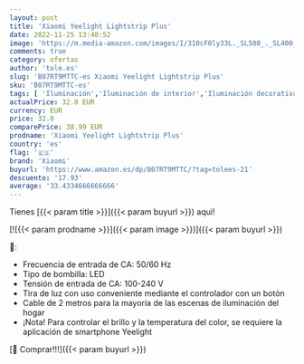 ```yaml
---
layout: post
title: 'Xiaomi Yeelight Lightstrip Plus'
date: 2022-11-25 13:40:52
image: 'https://m.media-amazon.com/images/I/310cF0ly33L._SL500_._SL400_.jpg'
comments: true
category: ofertas
author: 'tole.es'
slug: 'B07RT9MTTC-es Xiaomi Yeelight Lightstrip Plus'
sku: 'B07RT9MTTC-es'
tags: [ 'Iluminación','Iluminación de interior','Iluminación decorativa y para usos específicos de interior','Tiras LED de interior','xiaomi','yeelight','🇪🇸', ]
actualPrice: 32.0 EUR
currency: EUR
price: 32.0
comparePrice: 38.99 EUR
prodname: 'Xiaomi Yeelight Lightstrip Plus'
country: 'es'
flag: '🇪🇸'
brand: 'Xiaomi'
buyurl: 'https://www.amazon.es/dp/B07RT9MTTC/?tag=tolees-21'
descuento: '17.93'
average: '33.4334666666666'
---
```


Tienes [{{< param title >}}]({{< param buyurl >}}) aqui!

[![{{< param prodname >}}]({{< param image >}})]({{< param buyurl >}})

🔎:

- Frecuencia de entrada de CA: 50/60 Hz
- Tipo de bombilla: LED
- Tensión de entrada de CA: 100-240 V
- Tira de luz con uso conveniente mediante el controlador con un botón
- Cable de 2 metros para la mayoría de las escenas de iluminación del hogar
- ¡Nota! Para controlar el brillo y la temperatura del color, se requiere la aplicación de smartphone Yeelight

[🛒 Comprar!!!]({{< param buyurl >}})
